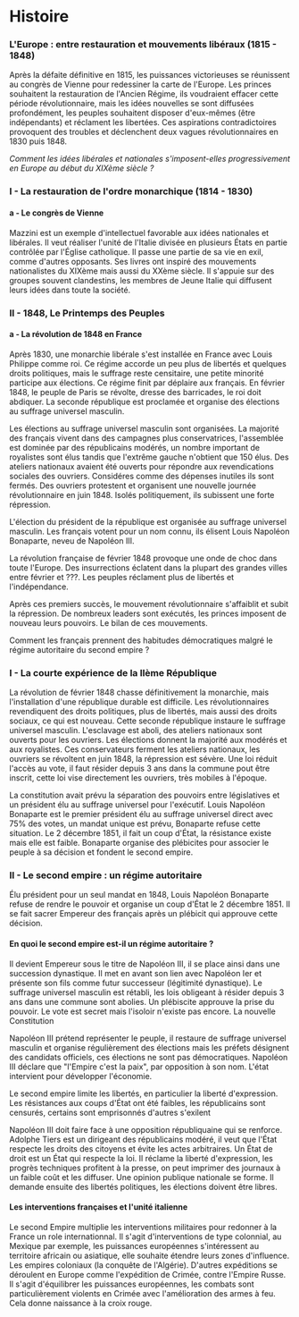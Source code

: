 # Histoire

### L'Europe : entre restauration et mouvements libéraux (1815 - 1848)

Après la défaite définitive en 1815, les puissances victorieuses se réunissent au congrès de Vienne pour redessiner la carte de l'Europe. Les princes souhaitent la restauration de l'Ancien Régime, ils voudraient effacer cette période révolutionnaire, mais les idées nouvelles se sont diffusées profondément, les peuples souhaitent disposer d'eux-mêmes (être indépendants) et réclament les libertées. Ces aspirations contradictoires provoquent des troubles et déclenchent deux vagues révolutionnaires en 1830 puis 1848.

*Comment les idées libérales et nationales s'imposent-elles progressivement en Europe au début du XIXème siècle ?*

### I - La restauration de l'ordre monarchique (1814 - 1830)

#### a - Le congrès de Vienne

Mazzini est un exemple d'intellectuel favorable aux idées nationales et libérales. Il veut réaliser l'unité de l'Italie divisée en plusieurs États en partie contrôlée par l'Église catholique. Il passe une partie de sa vie en exil, comme d'autres opposants. Ses livres ont inspiré des mouvements nationalistes du XIXème mais aussi du XXème siècle. Il s'appuie sur des groupes souvent clandestins, les membres de Jeune Italie qui diffusent leurs idées dans toute la société.

### II - 1848, Le Printemps des Peuples

#### a - La révolution de 1848 en France

Après 1830, une monarchie libérale s'est installée en France avec Louis Philippe comme roi. Ce régime accorde un peu plus de libertés et quelques droits politiques, mais le suffrage reste censitaire, une petite minorité participe aux élections. Ce régime finit par déplaire aux français. En février 1848, le peuple de Paris se révolte, dresse des barricades, le roi doit abdiquer. La seconde république est proclamée et organise des élections au suffrage universel masculin.

Les élections au suffrage universel masculin sont organisées. La majorité des français vivent dans des campagnes plus conservatrices, l'assemblée est dominée par des républicains modérés, un nombre important de royalistes sont élus tandis que l'extrême gauche n'obtient que 150 élus. Des ateliers nationaux avaient été ouverts pour répondre aux revendications sociales des ouvriers. Considéres comme des dépenses inutiles ils sont fermés. Des ouvriers protestent et organisent une nouvelle journée révolutionnaire en juin 1848. Isolés politiquement, ils subissent une forte répression.

L'élection du président de la république est organisée au suffrage universel masculin. Les français votent pour un nom connu, ils élisent Louis Napoléon Bonaparte, neveu de Napoléon III.

La révolution française de février 1848 provoque une onde de choc dans toute l'Europe. Des insurrections éclatent dans la plupart des grandes villes entre février et ???. Les peuples réclament plus de libertés et l'indépendance.

Après ces premiers succès, le mouvement révolutionnaire s'affaiblit et subit la répression. De nombreux leaders sont exécutés, les princes imposent de nouveau leurs pouvoirs. Le bilan de ces mouvements.

Comment les français prennent des habitudes démocratiques malgré le régime autoritaire du second empire ?

### I - La courte expérience de la IIème République

La révolution de février 1848 chasse définitivement la monarchie, mais l'installation d'une république durable est difficile. Les révolutionnaires revendiquent des droits politiques, plus de libertés, mais aussi des droits sociaux, ce qui est nouveau. Cette seconde république instaure le suffrage universel masculin. L'esclavage est aboli, des ateliers nationaux sont ouverts pour les ouvriers. Les élections donnent la majorité aux modérés et aux royalistes. Ces conservateurs ferment les ateliers nationaux, les ouvriers se révoltent en juin 1848, la répression est sévère. Une loi réduit l'accès au vote, il faut résider depuis 3 ans dans la commune pout être inscrit, cette loi vise directement les ouvriers, très mobiles à l'époque.

La constitution avait prévu la séparation des pouvoirs entre législatives et un président élu au suffrage universel pour l'exécutif. Louis Napoléon Bonaparte est le premier président élu au suffrage universel direct avec 75% des votes, un mandat unique est prévu, Bonaparte refuse cette situation. Le 2 décembre 1851, il fait un coup d'État, la résistance existe mais elle est faible. Bonaparte organise des plébicites pour associer le peuple à sa décision et fondent le second empire.

### II - Le second empire : un régime autoritaire

Élu président pour un seul mandat en 1848, Louis Napoléon Bonaparte refuse de rendre le pouvoir et organise un coup d'État le 2 décembre 1851. Il se fait sacrer Empereur des français après un plébicit qui approuve cette décision.

#### En quoi le second empire est-il un régime autoritaire ?

Il devient Empereur sous le titre de Napoléon III, il se place ainsi dans une succession dynastique. Il met en avant son lien avec Napoléon Ier et présente son fils comme futur successeur (légitimité dynastique). Le suffrage universel masculin est rétabli, les lois obligeant à résider depuis 3 ans dans une commune sont abolies. Un plébiscite approuve la prise du pouvoir. Le vote est secret mais l'isoloir n'existe pas encore. La nouvelle Constitution

Napoléon III prétend représenter le peuple, il restaure de suffrage universel masculin et organise régulièrement des élections mais les préfets désignent des candidats officiels, ces élections ne sont pas démocratiques. Napoléon III déclare que "l'Empire c'est la paix", par opposition à son nom. L'état intervient pour développer l'économie.

Le second empire limite les libertés, en particulier la liberté d'expression. Les résistances aux coups d'État ont été faibles, les républicains sont censurés, certains sont emprisonnés d'autres s'exilent

Napoléon III doit faire face à une opposition républiquaine qui se renforce. Adolphe Tiers est un dirigeant des républicains modéré, il veut que l'État respecte les droits des citoyens et évite les actes arbitraires. Un État de droit est un État qui respecte la loi. Il réclame la liberté d'expression, les progrès techniques profitent à la presse, on peut imprimer des journaux à un faible coût et les diffuser. Une opinion publique nationale se forme. Il demande ensuite des libertés politiques, les élections doivent être libres.

#### Les interventions françaises et l'unité italienne

Le second Empire multiplie les interventions militaires pour redonner à la France un role internationnal. Il s'agit d'interventions de type colonnial, au Mexique par exemple, les puissances européennes s'intéressent au territoire africain ou asiatique, elle souhaite étendre leurs zones d'influence. Les empires coloniaux (la conquête de l'Algérie). D'autres expéditions se déroulent en Europe comme l'expédition de Crimée, contre l'Empire Russe. Il s'agit d'équilibrer les puissances européennes, les combats sont particulièrement violents en Crimée avec l'amélioration des armes à feu. Cela donne naissance à la croix rouge.

